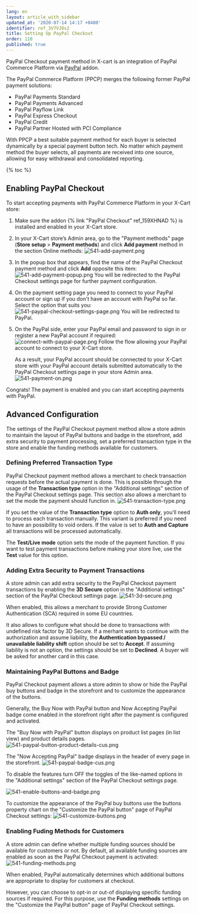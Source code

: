 ```yaml
---
lang: en
layout: article_with_sidebar
updated_at: '2020-07-14 14:17 +0400'
identifier: ref_3V7VJOs2
title: Setting Up PayPal Checkout
order: 110
published: true
---
```

PayPal Checkout payment method in X-cart is an integration of PayPal Commerce Platform via [PayPal](https://market.x-cart.com/addons/paypal.html "Setting Up PayPal Checkout") addon.

The PayPal Commerce Platform (PPCP) merges the following former PayPal payment solutions:
- PayPal Payments Standard
- PayPal Payments Advanced
- PayPal Payflow Link
- PayPal Express Checkout
- PayPal Credit
- PayPal Partner Hosted with PCI Compliance

With PPCP a best suitable payment method for each buyer is selected dynamically by a special payment button tech. No matter which payment method the buyer selects, all payments are received into one source, allowing for easy withdrawal and consolidated reporting.

{% toc %}

## Enabling PayPal Checkout

To start accepting payments with PayPal Commerce Platform in your X-Cart store:

1. Make sure the addon {% link "PayPal Checkout" ref_159XHNAD %} is installed and enabled in your X-Cart store.

2. In your X-Cart store’s Admin area, go to the "Payment methods" page (**Store setup** > **Payment methods**) and click **Add payment** method in the section Online methods: 
   ![541-add-payment.png]({{site.baseurl}}/attachments/ref_3V7VJOs2/541-add-payment.png)
3. In the popup box that appears, find the name of the PayPal Checkout payment method and click **Add** opposite this item:
   ![541-add-payment-popup.png]({{site.baseurl}}/attachments/ref_3V7VJOs2/541-add-payment-popup.png)
   You will be redirected to the PayPal Checkout settings page for further payment configuration.
4. On the payment setting page you need to connect to your PayPal account or sign up if you don't have an account with PayPal so far. Select the option that suits you:
   ![541-paypal-checkout-settings-page.png]({{site.baseurl}}/attachments/ref_3V7VJOs2/541-paypal-checkout-settings-page.png)
   You will be redirected to PayPal.
5. On the PayPal side, enter your PayPal email and password to sign in or register a new PayPal account if required:
   ![connect-with-paypal-page.png]({{site.baseurl}}/attachments/ref_3V7VJOs2/connect-with-paypal-page.png)
   Follow the flow allowing your PayPal account to connect to your X-Cart store.
   
   As a result, your PayPal account should be connected to your X-Cart store with your PayPal account details submitted automatically to the PayPal Checkout settings page in your store Admin area. 
   ![541-payment-on.png]({{site.baseurl}}/attachments/ref_3V7VJOs2/541-payment-on.png)

Congrats! The payment is enabled and you can start accepting payments with PayPal.

## Advanced Configuration

The settings of the PayPal Checkout payment method allow a store admin to maintain the layout of PayPal buttons and badge in the storefront, add extra security to payment processing, set a preferred transaction type in the store and enable the funding methods available for customers.

### Defining Preferred Transaction Type

PayPal Checkout payment method allows a merchant to check transaction requests before the actual payment is done. This is possible through the usage of the **Transaction type** option in the "Additional settings" section of the PayPal Checkout settings page. This section also allows a merchant to set the mode the payment should function in.
![541-transaction-type.png]({{site.baseurl}}/attachments/ref_3V7VJOs2/541-transaction-type.png)

If you set the value of the **Transaction type** option to **Auth only**, you’ll need to process each transaction manually. This variant is preferred if you need to have an possibility to void orders. If the value is set to **Auth and Capture** all transactions will be processed automatically.

The **Test/Live mode** option sets the mode of the payment function. If you want to test payment transactions before making your store live, use the **Test** value for this option.

### Adding Extra Security to Payment Transactions

A store admin can add extra security to the PayPal Checkout payment transactions by enabling the **3D Secure** option in the "Additional settings" section of the PayPal Checkout settings page.
![541-3d-secure.png]({{site.baseurl}}/attachments/ref_3V7VJOs2/541-3d-secure.png)

When enabled, this allows a merchant to provide Strong Customer Authentication (SCA) required in some EU countries.

It also allows to configure what should be done to transactions with undefined risk factor by 3D Secure. If a merhant wants to continue with the authorization and assume liability, the **Authentication bypassed / unavailable liability shift** option should be set to **Accept**. If assuming liability is not an option, the settings should be set to **Declined**. A buyer will be asked for another card in this case. 

### Maintaining PayPal Buttons and Badge

PayPal Checkout payment allows a store admin to show or hide the PayPal buy buttons and badge in the storefront and to customize the appearance of the buttons.

Generally, the Buy Now with PayPal button and Now Accepting PayPal badge come enabled in the storefront right after the payment is configured and activated. 

The "Buy Now with PayPal" button displays on product list pages (in list view) and product details pages.
![541-paypal-button-product-details-cus.png]({{site.baseurl}}/attachments/ref_3V7VJOs2/541-paypal-button-product-details-cus.png)

The "Now Accepting PayPal" badge displays in the header of every page in the storefront.
![541-paypal-badge-cus.png]({{site.baseurl}}/attachments/ref_3V7VJOs2/541-paypal-badge-cus.png)

To disable the features turn OFF the toggles of the like-named options in the "Additional settings" section of the PayPal Checkout settings page.

![541-enable-buttons-and-badge.png]({{site.baseurl}}/attachments/ref_3V7VJOs2/541-enable-buttons-and-badge.png)

To customize the appearance of the PayPal buy buttons use the buttons property chart on the "Customize the PayPal button" page of PayPal Checkout settings:
![541-customize-buttons.png]({{site.baseurl}}/attachments/ref_3V7VJOs2/541-customize-buttons.png)

### Enabling Fuding Methods for Customers

A store admin can define whether multiple funding sources should be available for customers or not. By default, all available funding sources are enabled as soon as the PayPal Checkout payment is activated:
![541-funding-methods.png]({{site.baseurl}}/attachments/ref_3V7VJOs2/541-funding-methods.png)

When enabled, PayPal automatically determines which additional buttons are appropriate to display for customers at checkout. 

However, you can choose to opt-in or out-of displaying specific funding sources if required. For this purpose, use the **Funding methods** settings on the "Customize the PayPal button" page of PayPal Checkout settings.